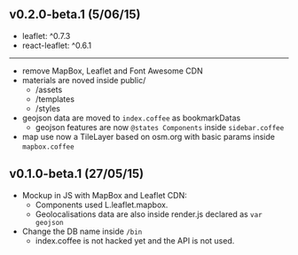 ## v0.2.0-beta.1 (5/06/15)
* leaflet: ^0.7.3
* react-leaflet: ^0.6.1
---
- remove MapBox, Leaflet and Font Awesome CDN
- materials are noved inside public/
    - /assets
    - /templates
    - /styles
- geojson data are moved to `index.coffee` as bookmarkDatas
  - geojson features are now `@states Components` inside `sidebar.coffee`
- map use now a TileLayer based on osm.org with basic params inside `mapbox.coffee`

## v0.1.0-beta.1 (27/05/15)
- Mockup in JS with MapBox and Leaflet CDN:
  - Components used L.leaflet.mapbox.
  - Geolocalisations data are also inside render.js declared as `var geojson`
- Change the DB name inside `/bin`
  - index.coffee is not hacked yet and the API is not used.
